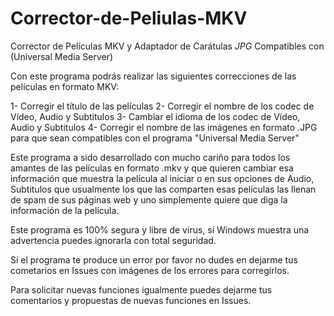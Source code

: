 # Corrector-de-Peliulas-MKV
Corrector de Películas MKV y Adaptador de Carátulas *JPG* Compatibles con (Universal Media Server)

Con este programa podrás realizar las siguientes correcciones de las películas en formato MKV:

 1- Corregir el título de las películas
 2- Corregir el nombre de los codec de Vídeo, Audio y Subtitulos
 3- Cambiar el idioma de los codec de Vídeo, Audio y Subtitulos
 4- Corregir el nombre de las imágenes en formato .JPG para que sean compatibles con el programa "Universal Media Server"
 
 Este programa a sido desarrollado con mucho cariño para todos los amantes de las películas en formato .mkv y que 
 quieren cambiar esa información que muestra la película al iniciar o en sus opciones de Audio, Subtitulos que usualmente los que las comparten esas películas las llenan de spam de sus páginas web
 y uno simplemente quiere que diga la información de la película.

Este programa es 100% segura y libre de virus, sí Windows muestra una advertencia puedes ignorarla con total seguridad.

Sí el programa te produce un error por favor no dudes en dejarme tus cometarios en Issues con imágenes de los errores para corregirlos.

Para solicitar nuevas funciones igualmente puedes dejarme tus comentarios y propuestas de nuevas funciones en Issues.
